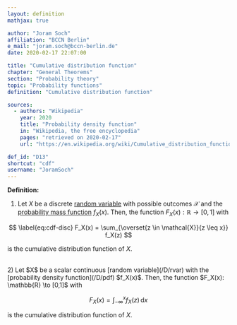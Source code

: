 ```yaml
---
layout: definition
mathjax: true

author: "Joram Soch"
affiliation: "BCCN Berlin"
e_mail: "joram.soch@bccn-berlin.de"
date: 2020-02-17 22:07:00

title: "Cumulative distribution function"
chapter: "General Theorems"
section: "Probability theory"
topic: "Probability functions"
definition: "Cumulative distribution function"

sources:
  - authors: "Wikipedia"
    year: 2020
    title: "Probability density function"
    in: "Wikipedia, the free encyclopedia"
    pages: "retrieved on 2020-02-17"
    url: "https://en.wikipedia.org/wiki/Cumulative_distribution_function#Definition"

def_id: "D13"
shortcut: "cdf"
username: "JoramSoch"
---
```



**Definition:**

1) Let $X$ be a discrete [random variable](/D/rvar) with possible outcomes $\mathcal{X}$ and the [probability mass function](/D/pmf) $f_X(x)$. Then, the function $F_X(x): \mathbb{R} \to [0,1]$ with

$$ \label{eq:cdf-disc}
F_X(x) = \sum_{\overset{z \in \mathcal{X}}{z \leq x}} f_X(z)
$$

is the cumulative distribution function of $X$.

<br>
2) Let $X$ be a scalar continuous [random variable](/D/rvar) with the [probability density function](/D/pdf) $f_X(x)$. Then, the function $F_X(x): \mathbb{R} \to [0,1]$ with

$$ \label{eq:cdf-cont}
F_X(x) = \int_{-\infty}^{x} f_X(z) \, \mathrm{d}x
$$

is the cumulative distribution function of $X$.